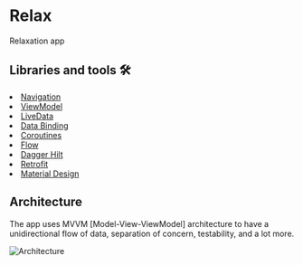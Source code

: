 # Relax
Relaxation app

## Libraries and tools 🛠

<li><a href="https://developer.android.com/topic/libraries/architecture/navigation/">Navigation</a></li>
<li><a href="https://developer.android.com/topic/libraries/architecture/viewmodel">ViewModel</a></li>
<li><a href="https://developer.android.com/topic/libraries/architecture/livedata">LiveData</a></li>
<li><a href="https://developer.android.com/topic/libraries/data-binding">Data Binding</a></li>
<li><a href="https://developer.android.com/kotlin/coroutines">Coroutines</a></li>
<li><a href="https://developer.android.com/kotlin/flow">Flow</a></li>
<li><a href="https://developer.android.com/training/dependency-injection/hilt-android">Dagger Hilt</a></li>
<li><a href="https://square.github.io/retrofit/">Retrofit</a></li>
<li><a href="https://material.io/develop/android/docs/getting-started/">Material Design</a></li>

## Architecture
The app uses MVVM [Model-View-ViewModel] architecture to have a unidirectional flow of data, separation of concern, testability, and a lot more.

![Architecture](https://miro.medium.com/max/1212/1*BpxMFh7DdX0_hqX6ABkDgw.png)
